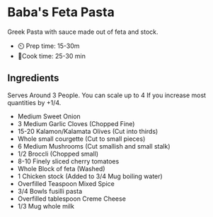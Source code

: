# Baba's Feta Pasta

Greek Pasta with sauce made out of feta and stock.

- ⏲️ Prep time: 15-30m
- 🍳Cook time: 25-30 min

## Ingredients

Serves Around 3 People. You can scale up to 4 If you increase most quantities by +1/4.

- Medium Sweet Onion
- 3 Medium Garlic Cloves (Chopped Fine)
- 15-20 Kalamon/Kalamata Olives (Cut into thirds)
- Whole small courgette (Cut to small pieces)
- 6 Medium Mushrooms (Cut smallish and small stalk)
- 1/2 Broccli (Chopped small)
- 8-10 Finely sliced cherry tomatoes
- Whole Block of feta (Washed)
- 1 Chicken stock (Added to 3/4 Mug boiling water)
- Overfilled Teaspoon Mixed Spice
- 3/4 Bowls fusilli pasta 
- Overfilled tablespoon Creme Cheese
- 1/3 Mug whole milk

